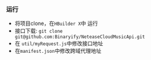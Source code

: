### 运行
- 将项目clone，在`HBuilder X`中 运行
- 接口下载: `git clone git@github.com:Binaryify/NeteaseCloudMusicApi.git` 
- 在 `util/myRequest.js`中修改接口地址
- 在`manifest.json`中修改跨域代理地址